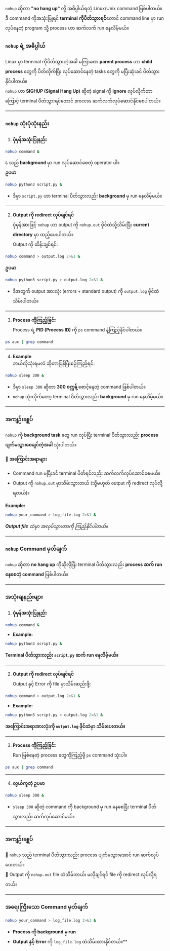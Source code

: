 
`nohup` ဆိုတာ **"no hang up"** လို့ အဓိပ္ပါယ်ရတဲ့ Linux/Unix command ဖြစ်ပါတယ်။ ဒီ command ကိုအသုံးပြုရင် **terminal ကိုပိတ်သွားရင်**တောင် command line မှာ run လုပ်နေတဲ့ program သို့ process ဟာ ဆက်လက် run နေလိမ့်မယ်။

### `nohup` ရဲ့ အဓိပ္ပါယ်
Linux မှာ terminal ကိုပိတ်သွားတဲ့အခါ မကြာခဏ **parent process** ဟာ **child process** တွေကို ပိတ်လိုက်ပြီး လုပ်ဆောင်နေတဲ့ tasks တွေကို မပြီးဆုံးခင် ပိတ်သွားနိုင်ပါတယ်။  
`nohup` ဟာ **SIGHUP (Signal Hang Up)** ဆိုတဲ့ signal ကို **ignore** လုပ်လိုက်တာကြောင့် terminal ပိတ်သွားရင်တောင် process ဆက်လက်လုပ်ဆောင်နိုင်စေပါတယ်။

---

### `nohup` သုံးပုံသုံးနည်း

1. **ပုံမှန်အသုံးပြုနည်း**  
```bash
nohup command &
```
`&` သည် **background** မှာ run လုပ်ဆောင်စေတဲ့ operator ပါ။  
**ဥပမာ**  
```bash
nohup python3 script.py &
```

- ဒီမှာ `script.py` ဟာ terminal ပိတ်သွားလည်း **background** မှ run နေလိမ့်မယ်။

---

2. **Output ကို redirect လုပ်ချင်ရင်**  
ပုံမှန်အားဖြင့် `nohup` ဟာ output ကို `nohup.out` ဖိုင်ထဲသို့သိမ်းပြီး **current directory** မှာ ထည့်ပေးပါတယ်။  
Output ကို ထိန်းချင်ရင်:  
```bash
nohup command > output.log 2>&1 &
```

**ဥပမာ**  
```bash
nohup python3 script.py > output.log 2>&1 &
```
- ဒီအတွက် output အားလုံး (errors + standard output) ကို `output.log` ဖိုင်ထဲသိမ်းပါတယ်။

---

3. **Process ကိုကြည့်ခြင်း**  
Process ရဲ့ **PID (Process ID)** ကို `ps` command နဲ့ကြည့်နိုင်ပါတယ်။  
```bash
ps aux | grep command
```

---

4. **Example**  
ဘယ်လိုသုံးရမလဲ ဆိုတာပြန်ပြီးစဉ်ကြည့်ရင်:
```bash
nohup sleep 300 &
```
- ဒီမှာ `sleep 300` ဆိုတာ **300 စက္ကန့်** စောင့်နေတဲ့ command ဖြစ်ပါတယ်။
- `nohup` သုံးလိုက်တော့ terminal ပိတ်သွားလည်း **background** မှ run နေလိမ့်မယ်။

---

### အကျဉ်းချုပ်  
`nohup` ကို **background task** တွေ run လုပ်ပြီး terminal ပိတ်သွားလည်း **process ပျက်မသွားစေချင်တဲ့အခါ** သုံးပါတယ်။

🔹 **အကြောင်းအရာများ**  
- Command run မပြီးခင် terminal ပိတ်ရင်လည်း ဆက်လက်လုပ်ဆောင်စေမယ်။  
- Output ကို `nohup.out` မှာသိမ်းသွားတယ် (သို့မဟုတ် output ကို redirect လုပ်လို့ရတယ်)။  

**Example:**  
```bash
nohup your_command > log_file.log 2>&1 &
```  
***Output file** ထဲမှာ အလုပ်သွားတာကို ကြည့်နိုင်ပါတယ်။*

---

### `nohup` Command မှတ်ချက်  

`nohup` ဆိုတာ **no hang up** ကိုဆိုလိုပြီး terminal ပိတ်သွားလည်း **process ဆက် run နေစေတဲ့ command** ဖြစ်ပါတယ်။

---

### **အသုံးချနည်းများ**  
1. **ပုံမှန်အသုံးပြုနည်း**  
```bash
nohup command &
```
- **Example:**  
```bash
nohup python3 script.py &
```
**Terminal ပိတ်သွားလည်း `script.py` ဆက် run နေလိမ့်မယ်။**

---

2. **Output ကို redirect လုပ်ချင်ရင်**  
Output နှင့် Error ကို file မှာသိမ်းဆည်းဖို့:  
```bash
nohup command > output.log 2>&1 &
```
- **Example:**  
```bash
nohup python3 script.py > output.log 2>&1 &
```
**အကြောင်းအရာအားလုံးကို `output.log` ဖိုင်ထဲမှာ သိမ်းပေးတယ်။**

---

3. **Process ကိုကြည့်ခြင်း**  
Run ဖြစ်နေတဲ့ process တွေကိုကြည့်ဖို့ `ps` command သုံးပါ။  
```bash
ps aux | grep command
```

---

4. **လွယ်ကူတဲ့ ဥပမာ**  
```bash
nohup sleep 300 &
```
- `sleep 300` ဆိုတဲ့ command ကို background မှ run နေစေပြီး terminal ပိတ်သွားလည်း ဆက်လုပ်ဆောင်မယ်။

---

### **အကျဉ်းချုပ်**  
🔹 `nohup` သည် terminal ပိတ်သွားလည်း process ပျက်မသွားအောင် run ဆက်လုပ်ပေးတယ်။  
🔹 Output ကို `nohup.out` file ထဲသိမ်းတယ်၊ မလိုချင်ရင် file ကို redirect လုပ်လို့ရတယ်။  

---

### **အရေးကြီးသော Command မှတ်ချက်**  
```bash
nohup your_command > log_file.log 2>&1 &
```
- **Process ကို background မှ run**  
- **Output နှင့် Error** ကို `log_file.log` ထဲသိမ်းထားနိုင်တယ်။**